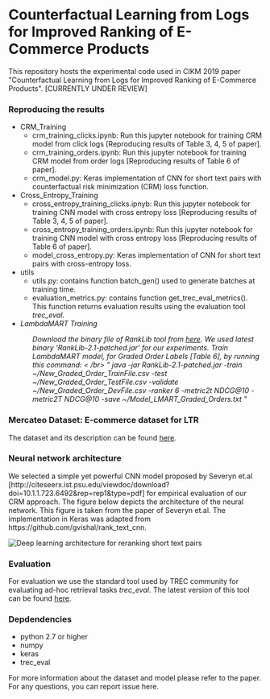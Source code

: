 <h1>Counterfactual Learning from Logs for Improved Ranking of E-Commerce Products</h1>

This repository hosts the experimental code used in CIKM 2019 paper "Counterfactual Learning from Logs for Improved Ranking of E-Commerce Products". [CURRENTLY UNDER REVIEW]

<h3>Reproducing the results</h3>
<ul>
  <li>CRM_Training
    <ul>
      <li>crm_training_clicks.ipynb: Run this jupyter notebook for training CRM model from click logs [Reproducing results of Table 3, 4, 5 of paper].</li>
      <li>crm_training_orders.ipynb: Run this jupyter notebook for training CRM model from order logs [Reproducing results of Table 6 of paper].</li>
      <li>crm_model.py: Keras implementation of CNN for short text pairs with counterfactual risk minimization (CRM) loss function.</li>
    </ul></li>
  <li>Cross_Entropy_Training
    <ul> 
      <li> cross_entropy_training_clicks.ipnyb: Run this jupyter notebook for training CNN model with cross entropy loss [Reproducing results of Table 3, 4, 5 of paper].</li>
      <li>cross_entropy_training_orders.ipynb: Run this jupyter notebook for training CNN model with cross entropy loss [Reproducing results of Table 6 of paper].</li>
      <li>model_cross_entropy.py: Keras implementation of CNN for short text pairs with cross-entropy loss.</li>
    </ul></li>
  <li>utils
    <ul>
      <li>utils.py: contains function batch_gen() used to generate batches at training time.</li>
      <li>evaluation_metrics.py: contains function get_trec_eval_metrics(). This function returns evaluation results using the evaluation tool <i>trec_eval.</li>
    </ul></li>
    <li>LambdaMART Training</li>
    <ul>  
      <l>Download the binary file of RankLib tool from <a href="https://sourceforge.net/projects/lemur/files/lemur/RankLib-2.1/">here</a>. </l>
      <l> We used latest binary 'RankLib-2.1-patched.jar' for our experiments. </l>
      <l> Train LambdaMART model, for Graded Order Labels [Table 6], by running this command: 
        < /br>
          " java -jar RankLib-2.1-patched.jar -train ~/New_Graded_Order_TrainFile.csv -test ~/New_Graded_Order_TestFile.csv -validate ~/New_Graded_Order_DevFile.csv -ranker 6 -metric2t NDCG@10 -metric2T NDCG@10 -save ~/Model_LMART_Graded_Orders.txt " </l>
    </ul></li>
</ul>

</i>
<h3>Mercateo Dataset: E-commerce dataset for LTR</h3>
The dataset and its description can be found <a href="Mercateo Dataset Description.md">here</a>.

<h3>Neural network architecture</h3>
We selected a simple yet powerful CNN model proposed by Severyn et.al [http://citeseerx.ist.psu.edu/viewdoc/download?doi=10.1.1.723.6492&rep=rep1&type=pdf] for empirical evaluation of our CRM approach. The figure below depicts the architecture of the neural network. This figure is taken from the paper of Severyn et.al. The implementation in Keras was adapted from https://github.com/gvishal/rank_text_cnn. 

![Deep learning architecture for reranking short text pairs](https://pangolulu.github.io/assets/img/dl-ir/sigir_2015.png)

<h3>Evaluation</h3>
For evaluation we use the standard tool used by TREC community for evaluating ad-hoc retrieval tasks <i>trec_eval</i>. The latest version of this tool can be found <a href="https://github.com/usnistgov/trec_eval">here</a>.

<h3>Depdendencies</h3>

<ul>
<li>python 2.7 or higher</li>
<li>numpy</li>
<li>keras</li>
<li>trec_eval</li>
</ul>

For more information about the dataset and model please refer to the paper.
For any questions, you can report issue here.<br /><br />
